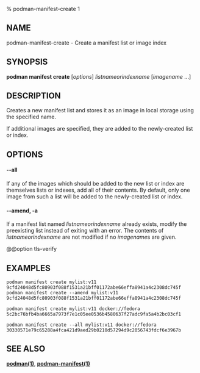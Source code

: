 % podman-manifest-create 1

## NAME

podman\-manifest\-create - Create a manifest list or image index

## SYNOPSIS

**podman manifest create** [*options*] _listnameorindexname_ [*imagename* ...]

## DESCRIPTION

Creates a new manifest list and stores it as an image in local storage using
the specified name.

If additional images are specified, they are added to the newly-created list or
index.

## OPTIONS

#### **--all**

If any of the images which should be added to the new list or index are
themselves lists or indexes, add all of their contents. By default, only one
image from such a list will be added to the newly-created list or index.

#### **--amend**, **-a**

If a manifest list named _listnameorindexname_ already exists, modify the
preexisting list instead of exiting with an error. The contents of
_listnameorindexname_ are not modified if no *imagename*s are given.

@@option tls-verify

## EXAMPLES

```
podman manifest create mylist:v11
9cfd24048d5fc80903f088f1531a21bff01172abe66effa8941a4c2308dc745f
podman manifest create --amend mylist:v11
9cfd24048d5fc80903f088f1531a21bff01172abe66effa8941a4c2308dc745f
```

```
podman manifest create mylist:v11 docker://fedora
5c2bc76bfb4ba6665a7973f7e1c05ee0536b4580637f27adc9fa5a4b2bc03cf1
```

```
podman manifest create --all mylist:v11 docker://fedora
30330571e79c65288a4fca421d9aed29b0210d57294d9c2056743fdcf6e3967b
```

## SEE ALSO

**[podman(1)](podman.md)**, **[podman-manifest(1)](commands/podman-manifest/podman-manifest.md)**
